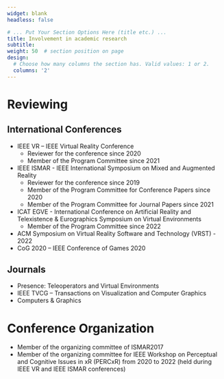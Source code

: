 ```yaml
---
widget: blank
headless: false

# ... Put Your Section Options Here (title etc.) ...
title: Involvement in academic research 
subtitle:
weight: 50  # section position on page
design:
  # Choose how many columns the section has. Valid values: 1 or 2.
  columns: '2'
---
```


# Reviewing

## International Conferences

* IEEE VR – IEEE Virtual Reality Conference
  * Reviewer for the conference since 2020
  * Member of the Program Committee since 2021
* IEEE ISMAR - IEEE International Symposium on Mixed and Augmented Reality
  * Reviewer for the conference since 2019
  * Member of the Program Committee for Conference Papers since 2020
  * Member of the Program Committee for Journal Papers since 2021
* ICAT EGVE - International Conference on Artificial Reality and Telexistence & Eurographics Symposium on Virtual Environments
  * Member of the Program Committee since 2022
* ACM Symposium on Virtual Reality Software and Technology (VRST) - 2022
* CoG 2020 – IEEE Conference of Games 2020

## Journals

* Presence: Teleoperators and Virtual Environments
* IEEE TVCG – Transactions on Visualization and Computer Graphics
* Computers & Graphics

# Conference Organization

* Member of the organizing committee of ISMAR2017
* Member of the organizing committee for IEEE Workshop on Perceptual and Cognitive Issues in xR (PERCxR) from 2020 to 2022 (held during IEEE VR and IEEE ISMAR conferences)